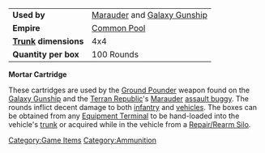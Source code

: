 |                                             |                                                                                       |
| ------------------------------------------- | ------------------------------------------------------------------------------------- |
| **Used by**                                 | [Marauder](Marauder.md) and [Galaxy Gunship](Galaxy_Gunship.md) |
| **Empire**                                  | [Common Pool](Common_Pool.md)                                              |
| **[Trunk](Trunk.md) dimensions** | 4x4                                                                                   |
| **Quantity per box**                        | 100 Rounds                                                                            |

**Mortar Cartridge**

These cartridges are used by the [Ground
Pounder](Ground_Pounder.md) weapon found on the [Galaxy
Gunship](Galaxy_Gunship.md) and the [Terran
Republic](Terran_Republic.md)'s [Marauder](Marauder.md)
[assault buggy](Assault_Buggy.md). The rounds inflict decent
damage to both [infantry](infantry.md) and
[vehicles](vehicles.md). The boxes can be obtained from any
[Equipment Terminal](Equipment_Terminal.md) to be hand-loaded
into the vehicle's [trunk](trunk.md) or acquired while in the
vehicle from a [Repair/Rearm Silo](Repair/Rearm_Silo.md).

[Category:Game Items](Category:Game_Items.md)
[Category:Ammunition](Category:Ammunition.md)

